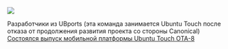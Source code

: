 <!--2025-03-03 13:22:48-->
<div class="yb">
  <div class="rss smaller1 habr"><img src="https://habrastorage.org/getpro/habr/upload_files/09a/2e9/d91/09a2e9d914dbdf1b2fbfbb8b54b5e4f8.png" /><p>Разработчики из UBports (эта команда занимается Ubuntu Touch после отказа от продолжения развития проекта со стороны Canonical) <a href="https://ubports.com/en/blog/ubports-news-1/post/ubuntu-touch-ota-8-focal-release-3953#blog_content" rel="noopener noreferrer... <br><a class="light" href="https://habr.com/ru/news/887488/?utm_source=habrahabr&utm_medium=rss&utm_campaign=887488">Состоялся выпуск мобильной платформы Ubuntu Touch OTA-8</a></div>
</div>
